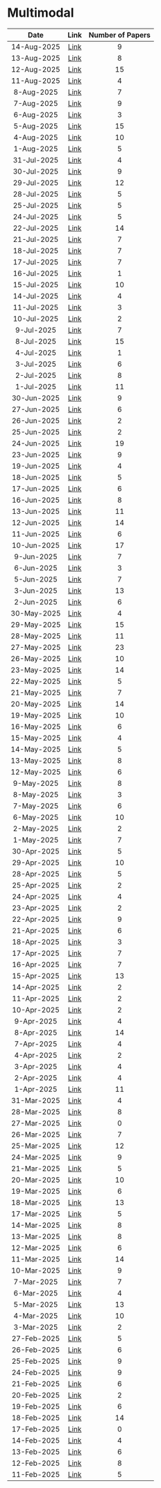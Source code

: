 # Multimodal

| Date | Link | Number of Papers |
|:----:|:----:|:----------------:|
| 14-Aug-2025 | [Link](https://github.com/KJaebye/EmbodiedAI-Robotics-arXiv-Daily-Reporter/blob/main/14-Aug-2025/topic/Multimodal_related_papers.md) | 9 |
| 13-Aug-2025 | [Link](https://github.com/KJaebye/EmbodiedAI-Robotics-arXiv-Daily-Reporter/blob/main/13-Aug-2025/topic/Multimodal_related_papers.md) | 8 |
| 12-Aug-2025 | [Link](https://github.com/KJaebye/EmbodiedAI-Robotics-arXiv-Daily-Reporter/blob/main/12-Aug-2025/topic/Multimodal_related_papers.md) | 15 |
| 11-Aug-2025 | [Link](https://github.com/KJaebye/EmbodiedAI-Robotics-arXiv-Daily-Reporter/blob/main/11-Aug-2025/topic/Multimodal_related_papers.md) | 4 |
| 8-Aug-2025 | [Link](https://github.com/KJaebye/EmbodiedAI-Robotics-arXiv-Daily-Reporter/blob/main/8-Aug-2025/topic/Multimodal_related_papers.md) | 7 |
| 7-Aug-2025 | [Link](https://github.com/KJaebye/EmbodiedAI-Robotics-arXiv-Daily-Reporter/blob/main/7-Aug-2025/topic/Multimodal_related_papers.md) | 9 |
| 6-Aug-2025 | [Link](https://github.com/KJaebye/EmbodiedAI-Robotics-arXiv-Daily-Reporter/blob/main/6-Aug-2025/topic/Multimodal_related_papers.md) | 3 |
| 5-Aug-2025 | [Link](https://github.com/KJaebye/EmbodiedAI-Robotics-arXiv-Daily-Reporter/blob/main/5-Aug-2025/topic/Multimodal_related_papers.md) | 15 |
| 4-Aug-2025 | [Link](https://github.com/KJaebye/EmbodiedAI-Robotics-arXiv-Daily-Reporter/blob/main/4-Aug-2025/topic/Multimodal_related_papers.md) | 10 |
| 1-Aug-2025 | [Link](https://github.com/KJaebye/EmbodiedAI-Robotics-arXiv-Daily-Reporter/blob/main/1-Aug-2025/topic/Multimodal_related_papers.md) | 5 |
| 31-Jul-2025 | [Link](https://github.com/KJaebye/EmbodiedAI-Robotics-arXiv-Daily-Reporter/blob/main/31-Jul-2025/topic/Multimodal_related_papers.md) | 4 |
| 30-Jul-2025 | [Link](https://github.com/KJaebye/EmbodiedAI-Robotics-arXiv-Daily-Reporter/blob/main/30-Jul-2025/topic/Multimodal_related_papers.md) | 9 |
| 29-Jul-2025 | [Link](https://github.com/KJaebye/EmbodiedAI-Robotics-arXiv-Daily-Reporter/blob/main/29-Jul-2025/topic/Multimodal_related_papers.md) | 12 |
| 28-Jul-2025 | [Link](https://github.com/KJaebye/EmbodiedAI-Robotics-arXiv-Daily-Reporter/blob/main/28-Jul-2025/topic/Multimodal_related_papers.md) | 5 |
| 25-Jul-2025 | [Link](https://github.com/KJaebye/EmbodiedAI-Robotics-arXiv-Daily-Reporter/blob/main/25-Jul-2025/topic/Multimodal_related_papers.md) | 5 |
| 24-Jul-2025 | [Link](https://github.com/KJaebye/EmbodiedAI-Robotics-arXiv-Daily-Reporter/blob/main/24-Jul-2025/topic/Multimodal_related_papers.md) | 5 |
| 22-Jul-2025 | [Link](https://github.com/KJaebye/EmbodiedAI-Robotics-arXiv-Daily-Reporter/blob/main/22-Jul-2025/topic/Multimodal_related_papers.md) | 14 |
| 21-Jul-2025 | [Link](https://github.com/KJaebye/EmbodiedAI-Robotics-arXiv-Daily-Reporter/blob/main/21-Jul-2025/topic/Multimodal_related_papers.md) | 7 |
| 18-Jul-2025 | [Link](https://github.com/KJaebye/EmbodiedAI-Robotics-arXiv-Daily-Reporter/blob/main/18-Jul-2025/topic/Multimodal_related_papers.md) | 7 |
| 17-Jul-2025 | [Link](https://github.com/KJaebye/EmbodiedAI-Robotics-arXiv-Daily-Reporter/blob/main/17-Jul-2025/topic/Multimodal_related_papers.md) | 7 |
| 16-Jul-2025 | [Link](https://github.com/KJaebye/EmbodiedAI-Robotics-arXiv-Daily-Reporter/blob/main/16-Jul-2025/topic/Multimodal_related_papers.md) | 1 |
| 15-Jul-2025 | [Link](https://github.com/KJaebye/EmbodiedAI-Robotics-arXiv-Daily-Reporter/blob/main/15-Jul-2025/topic/Multimodal_related_papers.md) | 10 |
| 14-Jul-2025 | [Link](https://github.com/KJaebye/EmbodiedAI-Robotics-arXiv-Daily-Reporter/blob/main/14-Jul-2025/topic/Multimodal_related_papers.md) | 4 |
| 11-Jul-2025 | [Link](https://github.com/KJaebye/EmbodiedAI-Robotics-arXiv-Daily-Reporter/blob/main/11-Jul-2025/topic/Multimodal_related_papers.md) | 3 |
| 10-Jul-2025 | [Link](https://github.com/KJaebye/EmbodiedAI-Robotics-arXiv-Daily-Reporter/blob/main/10-Jul-2025/topic/Multimodal_related_papers.md) | 2 |
| 9-Jul-2025 | [Link](https://github.com/KJaebye/EmbodiedAI-Robotics-arXiv-Daily-Reporter/blob/main/9-Jul-2025/topic/Multimodal_related_papers.md) | 7 |
| 8-Jul-2025 | [Link](https://github.com/KJaebye/EmbodiedAI-Robotics-arXiv-Daily-Reporter/blob/main/8-Jul-2025/topic/Multimodal_related_papers.md) | 15 |
| 4-Jul-2025 | [Link](https://github.com/KJaebye/EmbodiedAI-Robotics-arXiv-Daily-Reporter/blob/main/4-Jul-2025/topic/Multimodal_related_papers.md) | 1 |
| 3-Jul-2025 | [Link](https://github.com/KJaebye/EmbodiedAI-Robotics-arXiv-Daily-Reporter/blob/main/3-Jul-2025/topic/Multimodal_related_papers.md) | 6 |
| 2-Jul-2025 | [Link](https://github.com/KJaebye/EmbodiedAI-Robotics-arXiv-Daily-Reporter/blob/main/2-Jul-2025/topic/Multimodal_related_papers.md) | 8 |
| 1-Jul-2025 | [Link](https://github.com/KJaebye/EmbodiedAI-Robotics-arXiv-Daily-Reporter/blob/main/1-Jul-2025/topic/Multimodal_related_papers.md) | 11 |
| 30-Jun-2025 | [Link](https://github.com/KJaebye/EmbodiedAI-Robotics-arXiv-Daily-Reporter/blob/main/30-Jun-2025/topic/Multimodal_related_papers.md) | 9 |
| 27-Jun-2025 | [Link](https://github.com/KJaebye/EmbodiedAI-Robotics-arXiv-Daily-Reporter/blob/main/27-Jun-2025/topic/Multimodal_related_papers.md) | 6 |
| 26-Jun-2025 | [Link](https://github.com/KJaebye/EmbodiedAI-Robotics-arXiv-Daily-Reporter/blob/main/26-Jun-2025/topic/Multimodal_related_papers.md) | 2 |
| 25-Jun-2025 | [Link](https://github.com/KJaebye/EmbodiedAI-Robotics-arXiv-Daily-Reporter/blob/main/25-Jun-2025/topic/Multimodal_related_papers.md) | 2 |
| 24-Jun-2025 | [Link](https://github.com/KJaebye/EmbodiedAI-Robotics-arXiv-Daily-Reporter/blob/main/24-Jun-2025/topic/Multimodal_related_papers.md) | 19 |
| 23-Jun-2025 | [Link](https://github.com/KJaebye/EmbodiedAI-Robotics-arXiv-Daily-Reporter/blob/main/23-Jun-2025/topic/Multimodal_related_papers.md) | 9 |
| 19-Jun-2025 | [Link](https://github.com/KJaebye/EmbodiedAI-Robotics-arXiv-Daily-Reporter/blob/main/19-Jun-2025/topic/Multimodal_related_papers.md) | 4 |
| 18-Jun-2025 | [Link](https://github.com/KJaebye/EmbodiedAI-Robotics-arXiv-Daily-Reporter/blob/main/18-Jun-2025/topic/Multimodal_related_papers.md) | 5 |
| 17-Jun-2025 | [Link](https://github.com/KJaebye/EmbodiedAI-Robotics-arXiv-Daily-Reporter/blob/main/17-Jun-2025/topic/Multimodal_related_papers.md) | 6 |
| 16-Jun-2025 | [Link](https://github.com/KJaebye/EmbodiedAI-Robotics-arXiv-Daily-Reporter/blob/main/16-Jun-2025/topic/Multimodal_related_papers.md) | 8 |
| 13-Jun-2025 | [Link](https://github.com/KJaebye/EmbodiedAI-Robotics-arXiv-Daily-Reporter/blob/main/13-Jun-2025/topic/Multimodal_related_papers.md) | 11 |
| 12-Jun-2025 | [Link](https://github.com/KJaebye/EmbodiedAI-Robotics-arXiv-Daily-Reporter/blob/main/12-Jun-2025/topic/Multimodal_related_papers.md) | 14 |
| 11-Jun-2025 | [Link](https://github.com/KJaebye/EmbodiedAI-Robotics-arXiv-Daily-Reporter/blob/main/11-Jun-2025/topic/Multimodal_related_papers.md) | 6 |
| 10-Jun-2025 | [Link](https://github.com/KJaebye/EmbodiedAI-Robotics-arXiv-Daily-Reporter/blob/main/10-Jun-2025/topic/Multimodal_related_papers.md) | 17 |
| 9-Jun-2025 | [Link](https://github.com/KJaebye/EmbodiedAI-Robotics-arXiv-Daily-Reporter/blob/main/9-Jun-2025/topic/Multimodal_related_papers.md) | 7 |
| 6-Jun-2025 | [Link](https://github.com/KJaebye/EmbodiedAI-Robotics-arXiv-Daily-Reporter/blob/main/6-Jun-2025/topic/Multimodal_related_papers.md) | 3 |
| 5-Jun-2025 | [Link](https://github.com/KJaebye/EmbodiedAI-Robotics-arXiv-Daily-Reporter/blob/main/5-Jun-2025/topic/Multimodal_related_papers.md) | 7 |
| 3-Jun-2025 | [Link](https://github.com/KJaebye/EmbodiedAI-Robotics-arXiv-Daily-Reporter/blob/main/3-Jun-2025/topic/Multimodal_related_papers.md) | 13 |
| 2-Jun-2025 | [Link](https://github.com/KJaebye/EmbodiedAI-Robotics-arXiv-Daily-Reporter/blob/main/2-Jun-2025/topic/Multimodal_related_papers.md) | 6 |
| 30-May-2025 | [Link](https://github.com/KJaebye/EmbodiedAI-Robotics-arXiv-Daily-Reporter/blob/main/30-May-2025/topic/Multimodal_related_papers.md) | 4 |
| 29-May-2025 | [Link](https://github.com/KJaebye/EmbodiedAI-Robotics-arXiv-Daily-Reporter/blob/main/29-May-2025/topic/Multimodal_related_papers.md) | 15 |
| 28-May-2025 | [Link](https://github.com/KJaebye/EmbodiedAI-Robotics-arXiv-Daily-Reporter/blob/main/28-May-2025/topic/Multimodal_related_papers.md) | 11 |
| 27-May-2025 | [Link](https://github.com/KJaebye/EmbodiedAI-Robotics-arXiv-Daily-Reporter/blob/main/27-May-2025/topic/Multimodal_related_papers.md) | 23 |
| 26-May-2025 | [Link](https://github.com/KJaebye/EmbodiedAI-Robotics-arXiv-Daily-Reporter/blob/main/26-May-2025/topic/Multimodal_related_papers.md) | 10 |
| 23-May-2025 | [Link](https://github.com/KJaebye/EmbodiedAI-Robotics-arXiv-Daily-Reporter/blob/main/23-May-2025/topic/Multimodal_related_papers.md) | 14 |
| 22-May-2025 | [Link](https://github.com/KJaebye/EmbodiedAI-Robotics-arXiv-Daily-Reporter/blob/main/22-May-2025/topic/Multimodal_related_papers.md) | 5 |
| 21-May-2025 | [Link](https://github.com/KJaebye/EmbodiedAI-Robotics-arXiv-Daily-Reporter/blob/main/21-May-2025/topic/Multimodal_related_papers.md) | 7 |
| 20-May-2025 | [Link](https://github.com/KJaebye/EmbodiedAI-Robotics-arXiv-Daily-Reporter/blob/main/20-May-2025/topic/Multimodal_related_papers.md) | 14 |
| 19-May-2025 | [Link](https://github.com/KJaebye/EmbodiedAI-Robotics-arXiv-Daily-Reporter/blob/main/19-May-2025/topic/Multimodal_related_papers.md) | 10 |
| 16-May-2025 | [Link](https://github.com/KJaebye/EmbodiedAI-Robotics-arXiv-Daily-Reporter/blob/main/16-May-2025/topic/Multimodal_related_papers.md) | 6 |
| 15-May-2025 | [Link](https://github.com/KJaebye/EmbodiedAI-Robotics-arXiv-Daily-Reporter/blob/main/15-May-2025/topic/Multimodal_related_papers.md) | 4 |
| 14-May-2025 | [Link](https://github.com/KJaebye/EmbodiedAI-Robotics-arXiv-Daily-Reporter/blob/main/14-May-2025/topic/Multimodal_related_papers.md) | 5 |
| 13-May-2025 | [Link](https://github.com/KJaebye/EmbodiedAI-Robotics-arXiv-Daily-Reporter/blob/main/13-May-2025/topic/Multimodal_related_papers.md) | 8 |
| 12-May-2025 | [Link](https://github.com/KJaebye/EmbodiedAI-Robotics-arXiv-Daily-Reporter/blob/main/12-May-2025/topic/Multimodal_related_papers.md) | 6 |
| 9-May-2025 | [Link](https://github.com/KJaebye/EmbodiedAI-Robotics-arXiv-Daily-Reporter/blob/main/9-May-2025/topic/Multimodal_related_papers.md) | 8 |
| 8-May-2025 | [Link](https://github.com/KJaebye/EmbodiedAI-Robotics-arXiv-Daily-Reporter/blob/main/8-May-2025/topic/Multimodal_related_papers.md) | 3 |
| 7-May-2025 | [Link](https://github.com/KJaebye/EmbodiedAI-Robotics-arXiv-Daily-Reporter/blob/main/7-May-2025/topic/Multimodal_related_papers.md) | 6 |
| 6-May-2025 | [Link](https://github.com/KJaebye/EmbodiedAI-Robotics-arXiv-Daily-Reporter/blob/main/6-May-2025/topic/Multimodal_related_papers.md) | 10 |
| 2-May-2025 | [Link](https://github.com/KJaebye/EmbodiedAI-Robotics-arXiv-Daily-Reporter/blob/main/2-May-2025/topic/Multimodal_related_papers.md) | 2 |
| 1-May-2025 | [Link](https://github.com/KJaebye/EmbodiedAI-Robotics-arXiv-Daily-Reporter/blob/main/1-May-2025/topic/Multimodal_related_papers.md) | 7 |
| 30-Apr-2025 | [Link](https://github.com/KJaebye/EmbodiedAI-Robotics-arXiv-Daily-Reporter/blob/main/30-Apr-2025/topic/Multimodal_related_papers.md) | 5 |
| 29-Apr-2025 | [Link](https://github.com/KJaebye/EmbodiedAI-Robotics-arXiv-Daily-Reporter/blob/main/29-Apr-2025/topic/Multimodal_related_papers.md) | 10 |
| 28-Apr-2025 | [Link](https://github.com/KJaebye/EmbodiedAI-Robotics-arXiv-Daily-Reporter/blob/main/28-Apr-2025/topic/Multimodal_related_papers.md) | 5 |
| 25-Apr-2025 | [Link](https://github.com/KJaebye/EmbodiedAI-Robotics-arXiv-Daily-Reporter/blob/main/25-Apr-2025/topic/Multimodal_related_papers.md) | 2 |
| 24-Apr-2025 | [Link](https://github.com/KJaebye/EmbodiedAI-Robotics-arXiv-Daily-Reporter/blob/main/24-Apr-2025/topic/Multimodal_related_papers.md) | 4 |
| 23-Apr-2025 | [Link](https://github.com/KJaebye/EmbodiedAI-Robotics-arXiv-Daily-Reporter/blob/main/23-Apr-2025/topic/Multimodal_related_papers.md) | 2 |
| 22-Apr-2025 | [Link](https://github.com/KJaebye/EmbodiedAI-Robotics-arXiv-Daily-Reporter/blob/main/22-Apr-2025/topic/Multimodal_related_papers.md) | 9 |
| 21-Apr-2025 | [Link](https://github.com/KJaebye/EmbodiedAI-Robotics-arXiv-Daily-Reporter/blob/main/21-Apr-2025/topic/Multimodal_related_papers.md) | 6 |
| 18-Apr-2025 | [Link](https://github.com/KJaebye/EmbodiedAI-Robotics-arXiv-Daily-Reporter/blob/main/18-Apr-2025/topic/Multimodal_related_papers.md) | 3 |
| 17-Apr-2025 | [Link](https://github.com/KJaebye/EmbodiedAI-Robotics-arXiv-Daily-Reporter/blob/main/17-Apr-2025/topic/Multimodal_related_papers.md) | 7 |
| 16-Apr-2025 | [Link](https://github.com/KJaebye/EmbodiedAI-Robotics-arXiv-Daily-Reporter/blob/main/16-Apr-2025/topic/Multimodal_related_papers.md) | 7 |
| 15-Apr-2025 | [Link](https://github.com/KJaebye/EmbodiedAI-Robotics-arXiv-Daily-Reporter/blob/main/15-Apr-2025/topic/Multimodal_related_papers.md) | 13 |
| 14-Apr-2025 | [Link](https://github.com/KJaebye/EmbodiedAI-Robotics-arXiv-Daily-Reporter/blob/main/14-Apr-2025/topic/Multimodal_related_papers.md) | 2 |
| 11-Apr-2025 | [Link](https://github.com/KJaebye/EmbodiedAI-Robotics-arXiv-Daily-Reporter/blob/main/11-Apr-2025/topic/Multimodal_related_papers.md) | 2 |
| 10-Apr-2025 | [Link](https://github.com/KJaebye/EmbodiedAI-Robotics-arXiv-Daily-Reporter/blob/main/10-Apr-2025/topic/Multimodal_related_papers.md) | 2 |
| 9-Apr-2025 | [Link](https://github.com/KJaebye/EmbodiedAI-Robotics-arXiv-Daily-Reporter/blob/main/9-Apr-2025/topic/Multimodal_related_papers.md) | 4 |
| 8-Apr-2025 | [Link](https://github.com/KJaebye/EmbodiedAI-Robotics-arXiv-Daily-Reporter/blob/main/8-Apr-2025/topic/Multimodal_related_papers.md) | 14 |
| 7-Apr-2025 | [Link](https://github.com/KJaebye/EmbodiedAI-Robotics-arXiv-Daily-Reporter/blob/main/7-Apr-2025/topic/Multimodal_related_papers.md) | 4 |
| 4-Apr-2025 | [Link](https://github.com/KJaebye/EmbodiedAI-Robotics-arXiv-Daily-Reporter/blob/main/4-Apr-2025/topic/Multimodal_related_papers.md) | 2 |
| 3-Apr-2025 | [Link](https://github.com/KJaebye/EmbodiedAI-Robotics-arXiv-Daily-Reporter/blob/main/3-Apr-2025/topic/Multimodal_related_papers.md) | 4 |
| 2-Apr-2025 | [Link](https://github.com/KJaebye/EmbodiedAI-Robotics-arXiv-Daily-Reporter/blob/main/2-Apr-2025/topic/Multimodal_related_papers.md) | 4 |
| 1-Apr-2025 | [Link](https://github.com/KJaebye/EmbodiedAI-Robotics-arXiv-Daily-Reporter/blob/main/1-Apr-2025/topic/Multimodal_related_papers.md) | 11 |
| 31-Mar-2025 | [Link](https://github.com/KJaebye/EmbodiedAI-Robotics-arXiv-Daily-Reporter/blob/main/31-Mar-2025/topic/Multimodal_related_papers.md) | 4 |
| 28-Mar-2025 | [Link](https://github.com/KJaebye/EmbodiedAI-Robotics-arXiv-Daily-Reporter/blob/main/28-Mar-2025/topic/Multimodal_related_papers.md) | 8 |
| 27-Mar-2025 | [Link](https://github.com/KJaebye/EmbodiedAI-Robotics-arXiv-Daily-Reporter/blob/main/27-Mar-2025/topic/Multimodal_related_papers.md) | 0 |
| 26-Mar-2025 | [Link](https://github.com/KJaebye/EmbodiedAI-Robotics-arXiv-Daily-Reporter/blob/main/26-Mar-2025/topic/Multimodal_related_papers.md) | 7 |
| 25-Mar-2025 | [Link](https://github.com/KJaebye/EmbodiedAI-Robotics-arXiv-Daily-Reporter/blob/main/25-Mar-2025/topic/Multimodal_related_papers.md) | 12 |
| 24-Mar-2025 | [Link](https://github.com/KJaebye/EmbodiedAI-Robotics-arXiv-Daily-Reporter/blob/main/24-Mar-2025/topic/Multimodal_related_papers.md) | 9 |
| 21-Mar-2025 | [Link](https://github.com/KJaebye/EmbodiedAI-Robotics-arXiv-Daily-Reporter/blob/main/21-Mar-2025/topic/Multimodal_related_papers.md) | 5 |
| 20-Mar-2025 | [Link](https://github.com/KJaebye/EmbodiedAI-Robotics-arXiv-Daily-Reporter/blob/main/20-Mar-2025/topic/Multimodal_related_papers.md) | 10 |
| 19-Mar-2025 | [Link](https://github.com/KJaebye/EmbodiedAI-Robotics-arXiv-Daily-Reporter/blob/main/19-Mar-2025/topic/Multimodal_related_papers.md) | 6 |
| 18-Mar-2025 | [Link](https://github.com/KJaebye/EmbodiedAI-Robotics-arXiv-Daily-Reporter/blob/main/18-Mar-2025/topic/Multimodal_related_papers.md) | 13 |
| 17-Mar-2025 | [Link](https://github.com/KJaebye/EmbodiedAI-Robotics-arXiv-Daily-Reporter/blob/main/17-Mar-2025/topic/Multimodal_related_papers.md) | 5 |
| 14-Mar-2025 | [Link](https://github.com/KJaebye/EmbodiedAI-Robotics-arXiv-Daily-Reporter/blob/main/14-Mar-2025/topic/Multimodal_related_papers.md) | 8 |
| 13-Mar-2025 | [Link](https://github.com/KJaebye/EmbodiedAI-Robotics-arXiv-Daily-Reporter/blob/main/13-Mar-2025/topic/Multimodal_related_papers.md) | 8 |
| 12-Mar-2025 | [Link](https://github.com/KJaebye/EmbodiedAI-Robotics-arXiv-Daily-Reporter/blob/main/12-Mar-2025/topic/Multimodal_related_papers.md) | 6 |
| 11-Mar-2025 | [Link](https://github.com/KJaebye/EmbodiedAI-Robotics-arXiv-Daily-Reporter/blob/main/11-Mar-2025/topic/Multimodal_related_papers.md) | 14 |
| 10-Mar-2025 | [Link](https://github.com/KJaebye/EmbodiedAI-Robotics-arXiv-Daily-Reporter/blob/main/10-Mar-2025/topic/Multimodal_related_papers.md) | 9 |
| 7-Mar-2025 | [Link](https://github.com/KJaebye/EmbodiedAI-Robotics-arXiv-Daily-Reporter/blob/main/7-Mar-2025/topic/Multimodal_related_papers.md) | 7 |
| 6-Mar-2025 | [Link](https://github.com/KJaebye/EmbodiedAI-Robotics-arXiv-Daily-Reporter/blob/main/6-Mar-2025/topic/Multimodal_related_papers.md) | 4 |
| 5-Mar-2025 | [Link](https://github.com/KJaebye/EmbodiedAI-Robotics-arXiv-Daily-Reporter/blob/main/5-Mar-2025/topic/Multimodal_related_papers.md) | 13 |
| 4-Mar-2025 | [Link](https://github.com/KJaebye/EmbodiedAI-Robotics-arXiv-Daily-Reporter/blob/main/4-Mar-2025/topic/Multimodal_related_papers.md) | 10 |
| 3-Mar-2025 | [Link](https://github.com/KJaebye/EmbodiedAI-Robotics-arXiv-Daily-Reporter/blob/main/3-Mar-2025/topic/Multimodal_related_papers.md) | 2 |
| 27-Feb-2025 | [Link](https://github.com/KJaebye/EmbodiedAI-Robotics-arXiv-Daily-Reporter/blob/main/27-Feb-2025/topic/Multimodal_related_papers.md) | 5 |
| 26-Feb-2025 | [Link](https://github.com/KJaebye/EmbodiedAI-Robotics-arXiv-Daily-Reporter/blob/main/26-Feb-2025/topic/Multimodal_related_papers.md) | 6 |
| 25-Feb-2025 | [Link](https://github.com/KJaebye/EmbodiedAI-Robotics-arXiv-Daily-Reporter/blob/main/25-Feb-2025/topic/Multimodal_related_papers.md) | 9 |
| 24-Feb-2025 | [Link](https://github.com/KJaebye/EmbodiedAI-Robotics-arXiv-Daily-Reporter/blob/main/24-Feb-2025/topic/Multimodal_related_papers.md) | 9 |
| 21-Feb-2025 | [Link](https://github.com/KJaebye/EmbodiedAI-Robotics-arXiv-Daily-Reporter/blob/main/21-Feb-2025/topic/Multimodal_related_papers.md) | 6 |
| 20-Feb-2025 | [Link](https://github.com/KJaebye/EmbodiedAI-Robotics-arXiv-Daily-Reporter/blob/main/20-Feb-2025/topic/Multimodal_related_papers.md) | 2 |
| 19-Feb-2025 | [Link](https://github.com/KJaebye/EmbodiedAI-Robotics-arXiv-Daily-Reporter/blob/main/19-Feb-2025/topic/Multimodal_related_papers.md) | 6 |
| 18-Feb-2025 | [Link](https://github.com/KJaebye/EmbodiedAI-Robotics-arXiv-Daily-Reporter/blob/main/18-Feb-2025/topic/Multimodal_related_papers.md) | 14 |
| 17-Feb-2025 | [Link](https://github.com/KJaebye/EmbodiedAI-Robotics-arXiv-Daily-Reporter/blob/main/17-Feb-2025/topic/Multimodal_related_papers.md) | 0 |
| 14-Feb-2025 | [Link](https://github.com/KJaebye/EmbodiedAI-Robotics-arXiv-Daily-Reporter/blob/main/14-Feb-2025/topic/Multimodal_related_papers.md) | 4 |
| 13-Feb-2025 | [Link](https://github.com/KJaebye/EmbodiedAI-Robotics-arXiv-Daily-Reporter/blob/main/13-Feb-2025/topic/Multimodal_related_papers.md) | 6 |
| 12-Feb-2025 | [Link](https://github.com/KJaebye/EmbodiedAI-Robotics-arXiv-Daily-Reporter/blob/main/12-Feb-2025/topic/Multimodal_related_papers.md) | 8 |
| 11-Feb-2025 | [Link](https://github.com/KJaebye/EmbodiedAI-Robotics-arXiv-Daily-Reporter/blob/main/11-Feb-2025/topic/Multimodal_related_papers.md) | 5 |
